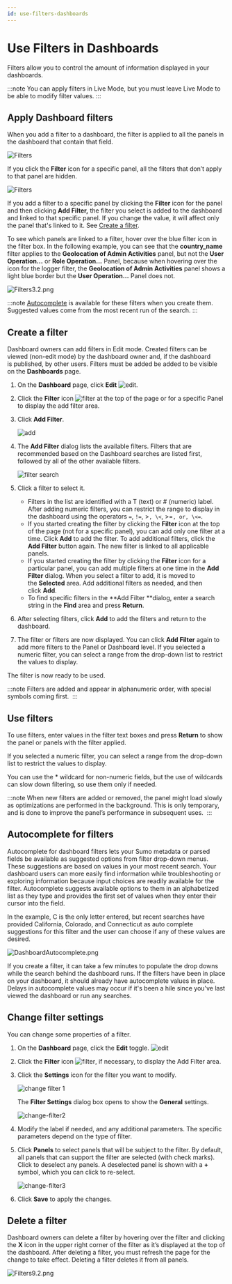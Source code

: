 ```yaml
---
id: use-filters-dashboards
---
```


# Use Filters in Dashboards

Filters allow you to control the amount of information displayed in your dashboards.

:::note
You can apply filters in Live Mode, but you must leave Live Mode to be able to modify filter values.
:::

## Apply Dashboard filters

When you add a filter to a dashboard, the filter is applied to all the panels in the dashboard that contain that field.

![Filters](/img/dashboards/apply-filters1.png)  

If you click the **Filter** icon for a specific panel, all the filters that don’t apply to that panel are hidden. 

![Filters](/img/dashboards/apply-filters2.png) 

If you add a filter to a specific panel by clicking the **Filter** icon for the panel and then clicking **Add Filter,** the filter you select is added to the dashboard and linked to that specific panel. If you change the value, it will affect only the panel that's linked to it. See [Create a filter](#create-a-filter).

To see which panels are linked to a filter, hover over the blue filter icon in the filter box. In the following example, you can see that the **country_name** filter applies to the **Geolocation of Admin Activities** panel, but not the **User Operation...** or **Role Operation...** Panel, because when hovering over the icon for the logger filter, the **Geolocation of Admin Activities** panel shows a light blue border but the **User Operation...** Panel does not.

![Filters3.2.png](/img/dashboards/Filters3.2.png)

:::note
[Autocomplete](#autocomplete-for-filters) is available for these filters when you create them. Suggested values come from the most recent run of the search.
:::

## Create a filter

Dashboard owners can add filters in Edit mode. Created filters can be viewed (non-edit mode) by the dashboard owner and, if the dashboard is published, by other users. Filters must be added be added to be visible on the **Dashboards** page.

1. On the **Dashboard** page, click **Edit** ![edit](/img/reuse/icon-edit-pencil.png).

1. Click the **Filter** icon ![filter](/img/reuse/icon-filter.png) at the top of the page or for a specific Panel to display the add filter area.

1. Click **Add Filter**.  

    ![add](/img/dashboards/add-filter.png)

1. The **Add Filter** dialog lists the available filters. Filters that are recommended based on the Dashboard searches are listed first, followed by all of the other available filters.  

    ![filter search](/img/dashboards/filter-search.png)

1. Click a filter to select it.
    * Filters in the list are identified with a T (text) or # (numeric) label. After adding numeric filters, you can restrict the range to display in the dashboard using the operators `=`,
        `!=`, \>`, \<`, \>=`, or, \<=`.
    * If you started creating the filter by clicking the **Filter** icon at the top of the page (not for a specific panel), you can add only one filter at a time. Click **Add** to add the filter. To add additional filters, click the **Add Filter** button again. The new filter is linked to all applicable panels.
    * If you started creating the filter by clicking the **Filter** icon for a particular panel, you can add multiple filters at one time in the **Add Filter** dialog. When you select a filter to add, it is moved to the **Selected** area. Add additional filters as needed, and then click **Add**.
    * To find specific filters in the **Add Filter **dialog, enter a search string in the **Find** area and press **Return**.

1. After selecting filters, click **Add** to add the filters and return to the dashboard.

1. The filter or filters are now displayed. You can click **Add Filter** again to add more filters to the Panel or Dashboard level. If you selected a numeric filter, you can select a range from the drop-down list to restrict the values to display.

The filter is now ready to be used.

:::note
Filters are added and appear in alphanumeric order, with special symbols coming first. 
:::

## Use filters

To use filters, enter values in the filter text boxes and press **Return** to show the panel or panels with the filter applied.

If you selected a numeric filter, you can select a range from the drop-down list to restrict the values to display.

You can use the \* wildcard for non-numeric fields, but the use of wildcards can slow down filtering, so use them only if needed. 

:::note
When new filters are added or removed, the panel might load slowly as optimizations are performed in the background. This is only temporary, and is done to improve the panel’s performance in subsequent uses. 
:::


## Autocomplete for filters

Autocomplete for dashboard filters lets your Sumo metadata or parsed fields be available as suggested options from filter drop-down menus. These suggestions are based on values in your most recent search. Your dashboard users can more easily find information while troubleshooting or exploring information because input choices are readily available for the filter. Autocomplete suggests available options to them in an alphabetized list as they type and provides the first set of values when they enter their cursor into the field.

In the example, C is the only letter entered, but recent searches have provided California, Colorado, and Connecticut as auto complete suggestions for this filter and the user can choose if any of these values are
desired.

![DashboardAutocomplete.png](/img/dashboards/DashboardAutocomplete.png)

If you create a filter, it can take a few minutes to populate the drop downs while the search behind the dashboard runs. If the filters have been in place on your dashboard, it should already have autocomplete values in place. Delays in autocomplete values may occur if it's been a hile since you've last viewed the dashboard or run any searches.

## Change filter settings

You can change some properties of a filter.

1. On the **Dashboard** page, click the **Edit** toggle. ![edit](/img/reuse/icon-edit-pencil.png)

1. Click the **Filter** icon ![filter](/img/reuse/icon-filter.png), if necessary, to display the Add Filter area.

1. Click the **Settings** icon for the filter you want to modify.  

    ![change filter 1](/img/dashboards/change-filter1.png)  

    The **Filter Settings** dialog box opens to show the **General** settings.  
    
    ![change-filter2](/img/dashboards/change-filter2.png)

1. Modify the label if needed, and any additional parameters. The specific parameters depend on the type of filter.

1. Click **Panels** to select panels that will be subject to the filter. By default, all panels that can support the filter are selected (with check marks). Click to deselect any panels. A deselected panel is shown with a **+** symbol, which you can click to re-select.  

    ![change-filter3](/img/dashboards/change-filter3.png)

1. Click **Save** to apply the changes.

## Delete a filter

Dashboard owners can delete a filter by hovering over the filter and clicking the **X** icon in the upper right corner of the filter as it’s displayed at the top of the dashboard. After deleting a filter, you must refresh the page for the change to take effect. Deleting a filter deletes it from all panels.

![Filters9.2.png](/img/dashboards/delete-filter.png)
